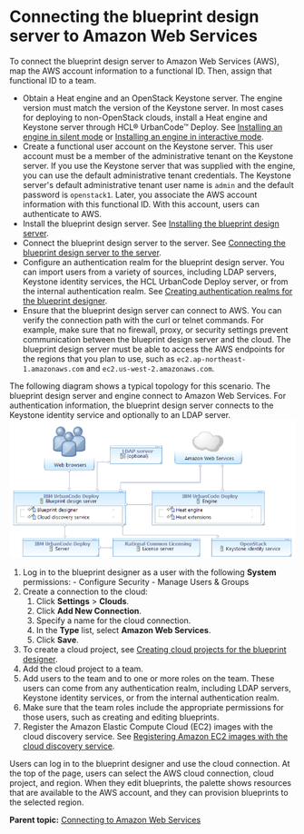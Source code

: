# Connecting the blueprint design server to Amazon Web Services

To connect the blueprint design server to Amazon Web Services \(AWS\), map the AWS account information to a functional ID. Then, assign that functional ID to a team.

-   Obtain a Heat engine and an OpenStack Keystone server. The engine version must match the version of the Keystone server. In most cases for deploying to non-OpenStack clouds, install a Heat engine and Keystone server through HCL® UrbanCode™ Deploy. See [Installing an engine in silent mode](../../com.udeploy.install.doc/topics/install_engine_silent.md) or [Installing an engine in interactive mode](../../com.udeploy.install.doc/topics/install_engine_interactive.md).
-   Create a functional user account on the Keystone server. This user account must be a member of the administrative tenant on the Keystone server. If you use the Keystone server that was supplied with the engine, you can use the default administrative tenant credentials. The Keystone server's default administrative tenant user name is `admin` and the default password is `openstack1`. Later, you associate the AWS account information with this functional ID. With this account, users can authenticate to AWS.
-   Install the blueprint design server. See [Installing the blueprint design server](../../com.udeploy.install.doc/topics/install_server_bds.md).
-   Connect the blueprint design server to the server. See [Connecting the blueprint design server to the server](../../com.udeploy.doc/topics/ucdp_integrate.md#).
-   Configure an authentication realm for the blueprint design server. You can import users from a variety of sources, including LDAP servers, Keystone identity services, the HCL UrbanCode Deploy server, or from the internal authentication realm. See [Creating authentication realms for the blueprint designer](../../com.udeploy.admin.doc/topics/security_realms_create.md#).
-   Ensure that the blueprint design server can connect to AWS. You can verify the connection path with the curl or telnet commands. For example, make sure that no firewall, proxy, or security settings prevent communication between the blueprint design server and the cloud. The blueprint design server must be able to access the AWS endpoints for the regions that you plan to use, such as `ec2.ap-northeast-1.amazonaws.com` and `ec2.us-west-2.amazonaws.com`.

The following diagram shows a typical topology for this scenario. The blueprint design server and engine connect to Amazon Web Services. For authentication information, the blueprint design server connects to the Keystone identity service and optionally to an LDAP server.![A topology that includes the blueprint design server, an engine, Amazon Web Services, a Keystone server, and an optional LDAP server](../images/cloud_connect_amazon_a.gif)



1.   Log in to the blueprint designer as a user with the following **System** permissions: 
    -   Configure Security
    -   Manage Users & Groups
2.  Create a connection to the cloud: 
    1.  Click **Settings** \> **Clouds**.
    2.   Click **Add New Connection**. 
    3.  Specify a name for the cloud connection.
    4.   In the **Type** list, select **Amazon Web Services**. 
    5.  Click **Save**.
3.   To create a cloud project, see [Creating cloud projects for the blueprint designer](security_projects.md). 
4.  Add the cloud project to a team.
5.   Add users to the team and to one or more roles on the team. These users can come from any authentication realm, including LDAP servers, Keystone identity services, or from the internal authentication realm.
6.   Make sure that the team roles include the appropriate permissions for those users, such as creating and editing blueprints. 
7.   Register the Amazon Elastic Compute Cloud \(EC2\) images with the cloud discovery service. See [Registering Amazon EC2 images with the cloud discovery service](integrate_ec2_image.md). 

Users can log in to the blueprint designer and use the cloud connection. At the top of the page, users can select the AWS cloud connection, cloud project, and region. When they edit blueprints, the palette shows resources that are available to the AWS account, and they can provision blueprints to the selected region.

**Parent topic:** [Connecting to Amazon Web Services](../../com.edt.doc/topics/cloud_connect_amazon.md)

